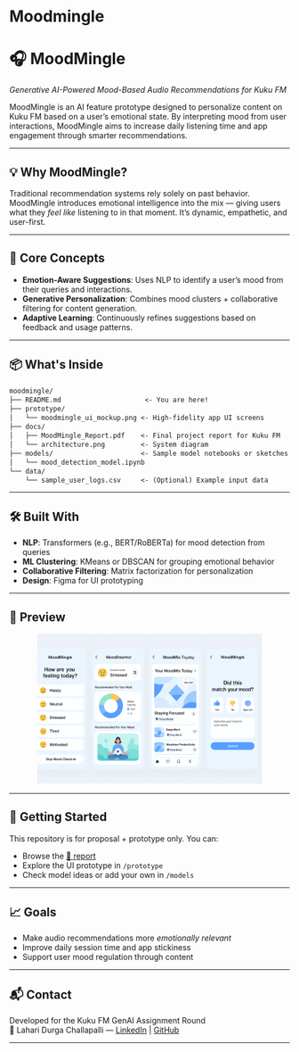 # Moodmingle
# 🎧 MoodMingle  
*Generative AI-Powered Mood-Based Audio Recommendations for Kuku FM*

MoodMingle is an AI feature prototype designed to personalize content on Kuku FM based on a user’s emotional state. By interpreting mood from user interactions, MoodMingle aims to increase daily listening time and app engagement through smarter recommendations.

---

## 💡 Why MoodMingle?

Traditional recommendation systems rely solely on past behavior. MoodMingle introduces emotional intelligence into the mix — giving users what they *feel like* listening to in that moment. It’s dynamic, empathetic, and user-first.

---

## 🧠 Core Concepts

- **Emotion-Aware Suggestions**: Uses NLP to identify a user’s mood from their queries and interactions.
- **Generative Personalization**: Combines mood clusters + collaborative filtering for content generation.
- **Adaptive Learning**: Continuously refines suggestions based on feedback and usage patterns.

---

## 📦 What's Inside

```
moodmingle/
├── README.md                     <- You are here!
├── prototype/
│   └── moodmingle_ui_mockup.png <- High-fidelity app UI screens
├── docs/
│   ├── MoodMingle_Report.pdf    <- Final project report for Kuku FM
│   └── architecture.png         <- System diagram
├── models/                      <- Sample model notebooks or sketches
│   └── mood_detection_model.ipynb
└── data/
    └── sample_user_logs.csv     <- (Optional) Example input data
```

---

## 🛠️ Built With

- **NLP**: Transformers (e.g., BERT/RoBERTa) for mood detection from queries
- **ML Clustering**: KMeans or DBSCAN for grouping emotional behavior
- **Collaborative Filtering**: Matrix factorization for personalization
- **Design**: Figma for UI prototyping

---

## 📸 Preview

<p align="center">
  <img src="prototype/moodmingle_ui_mockup.png" width="80%" alt="MoodMingle UI Screens">
</p>

---

## 🚀 Getting Started

This repository is for proposal + prototype only. You can:
- Browse the [📄 report](docs/MoodMingle_Report.pdf)
- Explore the UI prototype in `/prototype`
- Check model ideas or add your own in `/models`

---

## 📈 Goals

- Make audio recommendations more *emotionally relevant*
- Improve daily session time and app stickiness
- Support user mood regulation through content

---

## 📬 Contact

Developed for the Kuku FM GenAI Assignment Round  
👤 Lahari Durga Challapalli — [LinkedIn](#) | [GitHub](#)

---

